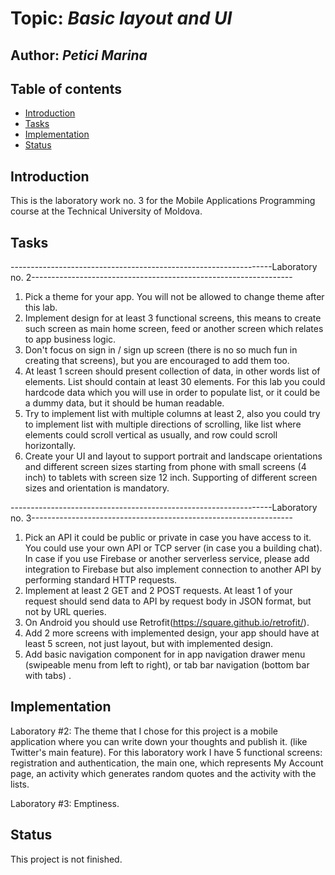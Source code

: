 # Topic: *Basic layout and UI*
## Author: *Petici Marina*


## Table of contents
* [Introduction](#introduction)
* [Tasks](#taasks)
* [Implementation](#implementation)
* [Status](#status)

## Introduction
This is the laboratory work no. 3 for the Mobile Applications Programming course at the Technical University of Moldova.
   
## Tasks
-----------------------------------------------------------------Laboratory no. 2-----------------------------------------------------------------

1. Pick a theme for your app. You will not be allowed to change theme after this lab.
2. Implement design for at least 3 functional screens, this means to create such screen as main home screen, feed or another screen which relates to app business logic.
3. Don't focus on sign in / sign up screen (there is no so much fun in creating that screens), but you are encouraged to add them too.
4. At least 1 screen should present collection of data, in other words list of elements.
List should contain at least 30 elements. For this lab you could hardcode data which you will use in order to populate list, or it could be a dummy data, but it should be human readable.
5. Try to implement list with multiple columns at least 2, also you could try to implement list with multiple directions of scrolling, like list where elements could scroll vertical as usually, and row could scroll horizontally.
6. Create your UI and layout to support portrait and landscape orientations and different screen sizes starting from phone with small screens (4 inch) to tablets with screen size 12 inch. Supporting of different screen sizes and orientation is mandatory.

-----------------------------------------------------------------Laboratory no. 3-----------------------------------------------------------------

1. Pick an API it could be public or private in case you have access to it. You could use your own API or TCP server (in case you a building chat). In case if you use Firebase or another serverless service, please add integration to Firebase but also implement connection to another API by performing standard HTTP requests.
2. Implement at least 2 GET and 2 POST requests. At least 1 of your request should send data to API by request body in JSON format, but not by URL queries.
3. On Android you should use Retrofit(https://square.github.io/retrofit/).
4. Add 2 more screens with implemented design, your app should have at least 5 screen, not just layout, but with implemented design.
5. Add basic navigation component for in app navigation drawer menu (swipeable menu from left to right), or tab bar navigation (bottom bar with tabs) .

## Implementation

Laboratory #2: The theme that I chose for this project is a mobile application where you can write down your thoughts and publish it. (like Twitter's main feature). 
For this laboratory work I have 5 functional screens: registration and authentication, the main one, which represents My Account page, an activity which generates random quotes and the activity with the lists.

Laboratory #3: 
Emptiness.


## Status
This project is not finished.

